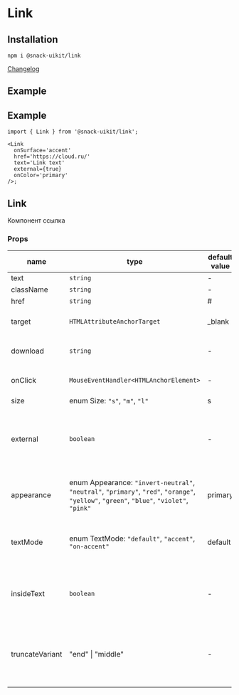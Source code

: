 # Link

## Installation

`npm i @snack-uikit/link`

[Changelog](./CHANGELOG.md)

## Example

## Example

```tsx
import { Link } from '@snack-uikit/link';

<Link
  onSurface='accent'
  href='https://cloud.ru/'
  text='Link text'
  external={true}
  onColor='primary'
/>;
```

[//]: DOCUMENTATION_SECTION_START
[//]: THIS_SECTION_IS_AUTOGENERATED_PLEASE_DONT_EDIT_IT
## Link
Компонент ссылка
### Props
| name | type | default value | description |
|------|------|---------------|-------------|
| text | `string` | - | Текст ссылки |
| className | `string` | - | CSS-класс |
| href | `string` | # | Ссылка |
| target | `HTMLAttributeAnchorTarget` | _blank | HTML-атрибут target |
| download | `string` | - | HTML-атрибут download |
| onClick | `MouseEventHandler<HTMLAnchorElement>` | - | Колбек обработки клика |
| size | enum Size: `"s"`, `"m"`, `"l"` | s | Размер |
| external | `boolean` | - | Ведет ли ссылка на внешний ресурс (добавляет иконку если true) |
| appearance | enum Appearance: `"invert-neutral"`, `"neutral"`, `"primary"`, `"red"`, `"orange"`, `"yellow"`, `"green"`, `"blue"`, `"violet"`, `"pink"` | primary | Стилизует ссылку для размещения на цветном фоне |
| textMode | enum TextMode: `"default"`, `"accent"`, `"on-accent"` | default | Тип поверхности, на которой размещена ссылка |
| insideText | `boolean` | - | Находится ли ссылка внутри текста (и можно ли её переносить) |
| truncateVariant | "end" \| "middle" | - | Вариант обрезания строки: <br> - `end` - с конца; <br> - `middle` - по середине |


[//]: DOCUMENTATION_SECTION_END

